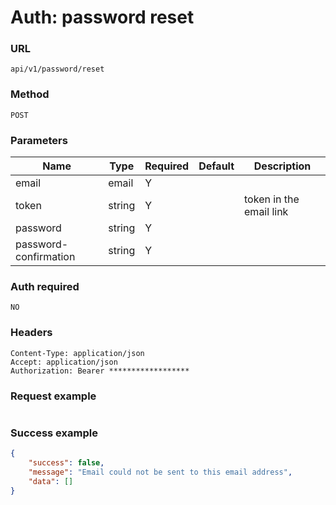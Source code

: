 # Auth: password reset

### URL
```text
api/v1/password/reset
```

### Method
```text
POST
```

### Parameters

| Name                  | Type   | Required | Default | Description             |
|-----------------------|--------|----------|---------|-------------------------|
| email                 | email  | Y        |         |                         |
| token                 | string | Y        |         | token in the email link |
| password              | string | Y        |         |                         |
| password-confirmation | string | Y        |         |                         |

### Auth required
```text
NO
```

### Headers
```text
Content-Type: application/json
Accept: application/json
Authorization: Bearer ******************
```

### Request example

```json

```

### Success example

```json
{
    "success": false,
    "message": "Email could not be sent to this email address",
    "data": []
}
```




